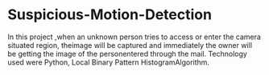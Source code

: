 # Suspicious-Motion-Detection

In this project ,when an unknown person tries to access or enter the camera situated region, theimage will be captured and immediately the owner will be getting the image of the personentered through the mail. Technology used were Python, Local Binary Pattern HistogramAlgorithm.
